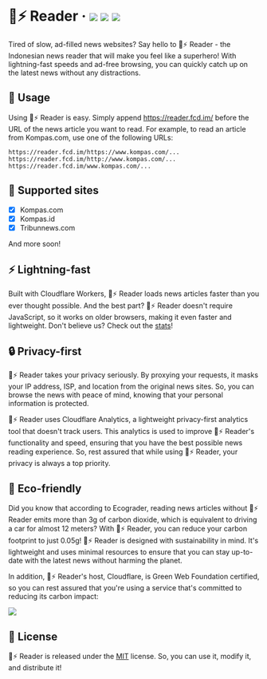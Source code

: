 # 📰⚡ Reader · [![](https://img.shields.io/github/license/folfcoder/reader)](https://github.com/folfcoder/reader/blob/main/LICENSE) [![](https://github.com/folfcoder/reader/actions/workflows/eslint.yml/badge.svg)](https://github.com/folfcoder/reader/actions/workflows/eslint.yml) [![](https://img.shields.io/uptimerobot/ratio/7/m793841603-bd4a5afb36dbd6a4ddcd109f)](https://stats.uptimerobot.com/Ym4LKSDxJ4)
Tired of slow, ad-filled news websites? Say hello to 📰⚡ Reader - the Indonesian news reader that will make you feel like a superhero! With lightning-fast speeds and ad-free browsing, you can quickly catch up on the latest news without any distractions.

## 🔧 Usage
Using 📰⚡ Reader is easy. Simply append https://reader.fcd.im/ before the URL of the news article you want to read. For example, to read an article from Kompas.com, use one of the following URLs:
```
https://reader.fcd.im/https://www.kompas.com/...
https://reader.fcd.im/http://www.kompas.com/...
https://reader.fcd.im/www.kompas.com/...
```

## 📰 Supported sites
- [X] Kompas.com
- [X] Kompas.id
- [X] Tribunnews.com

And more soon!

## ⚡ Lightning-fast
Built with Cloudflare Workers, 📰⚡ Reader loads news articles faster than you ever thought possible. And the best part? 📰⚡ Reader doesn't require JavaScript, so it works on older browsers, making it even faster and lightweight. Don't believe us? Check out the [stats](https://archive.is/CaTOg)!

## 🔒 Privacy-first
📰⚡ Reader takes your privacy seriously. By proxying your requests, it masks your IP address, ISP, and location from the original news sites. So, you can browse the news with peace of mind, knowing that your personal information is protected.

📰⚡ Reader uses Cloudflare Analytics, a lightweight privacy-first analytics tool that doesn't track users. This analytics is used to improve 📰⚡ Reader's functionality and speed, ensuring that you have the best possible news reading experience. So, rest assured that while using 📰⚡ Reader, your privacy is always a top priority.

## 🌲 Eco-friendly
Did you know that according to Ecograder, reading news articles without 📰⚡ Reader emits more than 3g of carbon dioxide, which is equivalent to driving a car for almost 12 meters? With 📰⚡ Reader, you can reduce your carbon footprint to just 0.05g! 📰⚡ Reader is designed with sustainability in mind. It's lightweight and uses minimal resources to ensure that you can stay up-to-date with the latest news without harming the planet.

In addition, 📰⚡ Reader's host, Cloudflare, is Green Web Foundation certified, so you can rest assured that you're using a service that's committed to reducing its carbon impact:

![](https://api.thegreenwebfoundation.org/greencheckimage/reader.fcd.im?nocache=true)

## 📄 License
📰⚡ Reader is released under the [MIT](https://github.com/folfcoder/reader/blob/main/LICENSE) license. So, you can use it, modify it, and distribute it!
